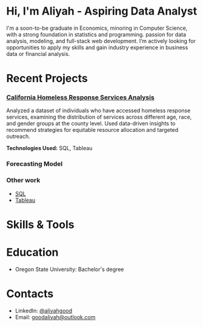 # Hi, I'm Aliyah - Aspiring Data Analyst

I'm a soon-to-be graduate in Economics, minoring in Computer Science, with a strong foundation in statistics and programming. passion for data analysis, modeling, and full-stack web development. I’m actively looking for opportunities to apply my skills and gain industry experience in business data or financial analysis.



# Recent Projects

### [California Homeless Response Services Analysis](https://github.com/aliyahgood/portfolio/tree/main/Homelessness%20in%20California#homelessness-in-california-a-county-level-analysis)
Analyzed a dataset of individuals who have accessed homeless response services, examining the distribution of services across different age, race, and gender groups at the county level. Used data-driven insights to recommend strategies for equitable resource allocation and targeted outreach.

**Technologies Used:** SQL, Tableau

### Forecasting Model
### Other work
- [SQL](https://github.com/aliyahgood/portfolio/tree/main/Projects/SQL)
- [Tableau](https://github.com/aliyahgood/portfolio/tree/main/Projects/Tableau)

# Skills & Tools

# Education 
- Oregon State University: Bachelor's degree
  
# Contacts
- LinkedIn: [@aliyahgood](https://www.linkedin.com/in/aliyah-good-5a5520253/)
- Email: goodaliyah@outlook.com
